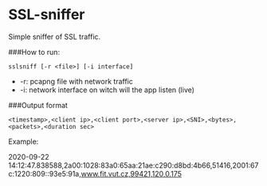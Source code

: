 # SSL-sniffer
Simple sniffer of SSL traffic. 

###How to run:

`sslsniff [-r <file>] [-i interface]`

* -r: pcapng file with network traffic
* -i: network interface on witch will the app listen (live)

###Output format

`<timestamp>,<client ip>,<client port>,<server ip>,<SNI>,<bytes>,<packets>,<duration sec>`

Example:

2020-09-22 14:12:47.838588,2a00:1028:83a0:65aa:21ae:c290:d8bd:4b66,51416,2001:67c:1220:809::93e5:91a,www.fit.vut.cz,99421,120,0.175
